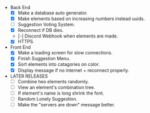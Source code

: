 - Back End
    - [X] Make a database auto generator.
    - [X] Make elements based on increasing numbers instead uuids.
    - [ ] Suggestion Voting System.
    - [X] Reconnect if DB dies.
    - [-] Discord Webhook when elements are made.
    - [X] HTTPS.
- Front End
    - [X] Make a loading screen for slow connections.
    - [X] Finish Suggestion Menu.
    - [X] Sort elements into catagories on color.
    - [X] Display message if no internet + reconnect properly.

- LATER RELEASES
    - [ ] Combine two elements randomly.
    - [ ] View an element's combination tree.
    - [ ] If element's name is long shrink the font.
    - [ ] Random Lonely Suggestion.
    - [ ] Make the "servers are down" message better.